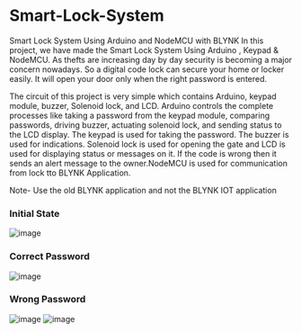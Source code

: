 

# Smart-Lock-System
Smart Lock System Using Arduino and NodeMCU with BLYNK
In this project, we have made the Smart Lock System Using Arduino , Keypad & NodeMCU. As thefts are increasing day by day security is becoming a major concern nowadays. So a digital code lock can secure your home or locker easily. It will open your door only when the right password is entered.

The circuit of this project is very simple which contains Arduino, keypad module, buzzer, Solenoid lock, and LCD. Arduino controls the complete processes like taking a password from the keypad module, comparing passwords, driving buzzer, actuating solenoid lock, and sending status to the LCD display. The keypad is used for taking the password. The buzzer is used for indications. Solenoid lock is used for opening the gate  and LCD is used for displaying status or messages on it. If the code is wrong then it sends an alert message to the owner.NodeMCU is used for communication from lock tto BLYNK Application.


Note- Use the old BLYNK application and not the BLYNK IOT application

### Initial State
![image](https://user-images.githubusercontent.com/89799094/145670566-527ab215-fba7-45c3-9700-0b339728ef91.png)
### Correct Password
![image](https://user-images.githubusercontent.com/89799094/145670588-cb3dea25-9813-4830-ba33-cb8f2c1bcf73.png)
### Wrong Password
![image](https://user-images.githubusercontent.com/89799094/145670599-5c4b6e41-d104-44b1-85e1-01cbb49196af.png)
![image](https://user-images.githubusercontent.com/89799094/145670606-b1c8f74e-f404-4eb0-9af2-0afacd06159b.png)



